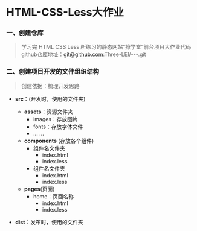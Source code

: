 # HTML-CSS-Less大作业 
### 一、创建仓库
> 学习完 HTML CSS Less 所练习的静态网站”撩学堂“前台项目大作业代码
> github仓库地址：git@github.com:Three-LEI/---.git

### 二、创建项目开发的文件组织结构
> 创建依据：梳理开发思路

- **src**：(开发时，使用的文件夹)
  - **assets**：资源文件夹
    - images：存放图片
    - fonts：存放字体文件
    - ... ...
  - **components** (存放各个组件)
    - 组件名文件夹
      - index.html
      - index.less
    - 组件名文件夹
      - index.html
      - index.less
  - **pages**(页面)
    - home：页面名称
      - index.html
      - index.less
  
- **dist**：发布时，使用的文件夹